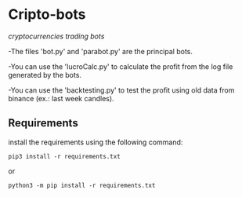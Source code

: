 # Cripto-bots
*cryptocurrencies trading bots*

-The files 'bot.py' and 'parabot.py' are the principal bots.

-You can use the 'lucroCalc.py' to calculate the profit from the log file generated by the bots.

-You can use the 'backtesting.py' to test the profit using old data from binance (ex.: last week candles).

## Requirements
install the requirements using the following command:

```
pip3 install -r requirements.txt
```
or
```
python3 -m pip install -r requirements.txt
```
